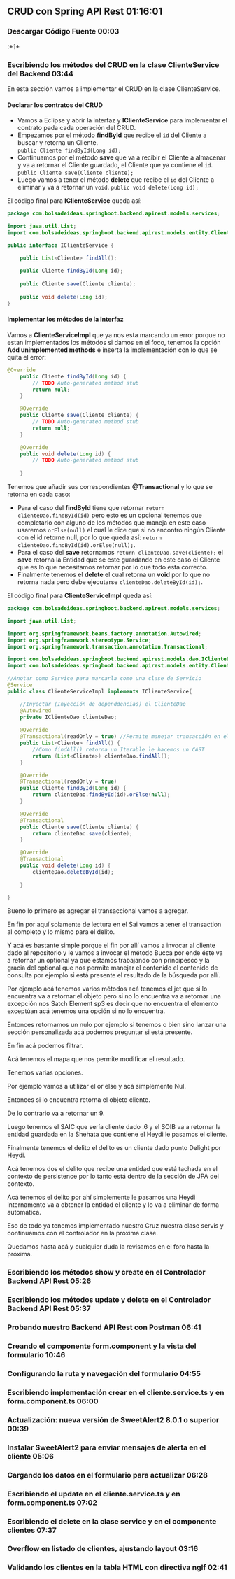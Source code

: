 ## CRUD con Spring API Rest 01:16:01

### Descargar Código Fuente 00:03

:+1+

### Escribiendo los métodos del CRUD en la clase ClienteService del Backend 03:44

En esta sección vamos a implementar el CRUD en la clase ClienteService.

#### Declarar los contratos del CRUD

* Vamos a Eclipse y abrir la interfaz y **IClienteService** para implementar el contrato pada cada operación del CRUD.
* Empezamos por el método **findById** que recibe el `id` del Cliente a buscar y retorna un Cliente.  
`public Cliente findById(Long id);`
* Continuamos por el método **save** que va a recibir el Cliente a almacenar y va a retornar el Cliente guardado, el Cliente que ya contiene el `id`.
`public Cliente save(Cliente cliente);`
* Luego vamos a tener el método **delete** que recibe el `id` del Cliente a eliminar y va a retornar un `void`.
`public void delete(Long id);`

El código final para **IClienteService** queda así:

```java
package com.bolsadeideas.springboot.backend.apirest.models.services;

import java.util.List;
import com.bolsadeideas.springboot.backend.apirest.models.entity.Cliente;

public interface IClienteService {

	public List<Cliente> findAll();
	
	public Cliente findById(Long id);
	
	public Cliente save(Cliente cliente);
	
	public void delete(Long id);
}

```

#### Implementar los métodos de la Interfaz

Vamos a **ClienteServiceImpl** que ya nos esta marcando un error porque no estan implementados los métodos si damos en el foco, tenemos la opción **Add unimplemented methods** e inserta la implementación con lo que se quita el error:

```java
@Override
	public Cliente findById(Long id) {
		// TODO Auto-generated method stub
		return null;
	}

	@Override
	public Cliente save(Cliente cliente) {
		// TODO Auto-generated method stub
		return null;
	}

	@Override
	public void delete(Long id) {
		// TODO Auto-generated method stub
		
	}
```
Tenemos que añadir sus correspondientes **@Transactional** y lo que se retorna en cada caso:

* Para el caso del **findById** tiene que retornar `return clienteDao.findById(id)` pero esto es un opcional tenemos que completarlo con alguno de los métodos que maneja en este caso usaremos `orElse(null)` el cual le dice que si no encontro ningún Cliente con el id retorne null, por lo que queda así: `return clienteDao.findById(id).orElse(null);`.
* Para el caso del **save** retornamos `return clienteDao.save(cliente);`  el **save** retorna la Entidad que se este guardando en este caso el Cliente que es lo que necesitamos retornar por lo que todo esta correcto.
* Finalmente tenemos el **delete** el cual retorna un **void** por lo que no retorna nada pero debe ejecutarse `clienteDao.deleteById(id);`.

El código final para **ClienteServiceImpl** queda así:

```java
package com.bolsadeideas.springboot.backend.apirest.models.services;

import java.util.List;

import org.springframework.beans.factory.annotation.Autowired;
import org.springframework.stereotype.Service;
import org.springframework.transaction.annotation.Transactional;

import com.bolsadeideas.springboot.backend.apirest.models.dao.IClienteDao;
import com.bolsadeideas.springboot.backend.apirest.models.entity.Cliente;

//Anotar como Service para marcarla como una clase de Servicio
@Service
public class ClienteServiceImpl implements IClienteService{

	//Inyectar (Inyección de dependdencias) el ClienteDao
	@Autowired
	private IClienteDao clienteDao;
	
	@Override
	@Transactional(readOnly = true) //Permite manejar transacción en el método y como es un Select será sólo de lectura
	public List<Cliente> findAll() {
		//Como findAll() retorna un Iterable le hacemos un CAST
		return (List<Cliente>) clienteDao.findAll();
	}

	@Override
	@Transactional(readOnly = true)
	public Cliente findById(Long id) {
		return clienteDao.findById(id).orElse(null);
	}

	@Override
	@Transactional
	public Cliente save(Cliente cliente) {
		return clienteDao.save(cliente);
	}

	@Override
	@Transactional
	public void delete(Long id) {
		clienteDao.deleteById(id);
		
	}

}
```

Bueno lo primero es agregar el transaccional vamos a agregar.

En fin por aquí solamente de lectura en el Sai vamos a tener el transaction al completo y lo mismo para el delito.

Y acá es bastante simple porque el fin por allí vamos a invocar al cliente dado al repositorio y le vamos a invocar el método Bucca por ende éste va a retornar un optional ya que estamos trabajando con principesco y la gracia del optional que nos permite manejar el contenido el contenido de consulta por ejemplo si está presente el resultado de la búsqueda por allí.

Por ejemplo acá tenemos varios métodos acá tenemos el jet que si lo encuentra va a retornar el objeto pero si no lo encuentra va a retornar una excepción nos Satch Element sp3 es decir que no encuentra el elemento exceptúan acá tenemos una opción si no lo encuentra.

Entonces retornamos un nulo por ejemplo si tenemos o bien sino lanzar una sección personalizada acá podemos preguntar si está presente.

En fin acá podemos filtrar.

Acá tenemos el mapa que nos permite modificar el resultado.

Tenemos varias opciones.

Por ejemplo vamos a utilizar el or else y acá simplemente Nul.

Entonces si lo encuentra retorna el objeto cliente.

De lo contrario va a retornar un 9.

Luego tenemos el SAIC que sería cliente dado .6 y el SOIB va a retornar la entidad guardada en la Shehata que contiene el Heydi le pasamos el cliente.

Finalmente tenemos el delito el delito es un cliente dado punto Delight por Heydi.

Acá tenemos dos el delito que recibe una entidad que está tachada en el contexto de persistence por lo tanto está dentro de la sección de JPA del contexto.

Acá tenemos el delito por ahí simplemente le pasamos una Heydi internamente va a obtener la entidad el cliente y lo va a eliminar de forma automática.

Eso de todo ya tenemos implementado nuestro Cruz nuestra clase servis y continuamos con el controlador en la próxima clase.

Quedamos hasta acá y cualquier duda la revisamos en el foro hasta la próxima.




### Escribiendo los métodos show y create en el Controlador Backend API Rest 05:26

### Escribiendo los métodos update y delete en el Controlador Backend API Rest 05:37

### Probando nuestro Backend API Rest con Postman 06:41

### Creando el componente form.component y la vista del formulario 10:46

### Configurando la ruta y navegación del formulario 04:55

### Escribiendo implementación crear en el cliente.service.ts y en form.component.ts 06:00

### Actualización: nueva versión de SweetAlert2 8.0.1 o superior 00:39

### Instalar SweetAlert2 para enviar mensajes de alerta en el cliente 05:06

### Cargando los datos en el formulario para actualizar 06:28

### Escribiendo el update en el cliente.service.ts y en form.component.ts 07:02

### Escribiendo el delete en la clase service y en el componente clientes 07:37

### Overflow en listado de clientes, ajustando layout 03:16

### Validando los clientes en la tabla HTML con directiva ngIf 02:41
